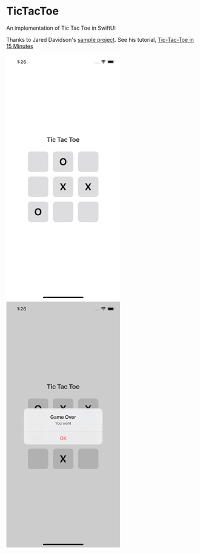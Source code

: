 # TicTacToe
An implementation of Tic Tac Toe in SwiftUI

Thanks to Jared Davidson's [sample project](https://github.com/Archetapp/TickityTacTow). See his tutorial, [Tic-Tac-Toe in 15 Minutes](https://www.youtube.com/watch?v=3ZSclLOL0QA)

![Game Board](/screenshots/game_board.png) ![Game Over message](/screenshots/game_over_message.png)
